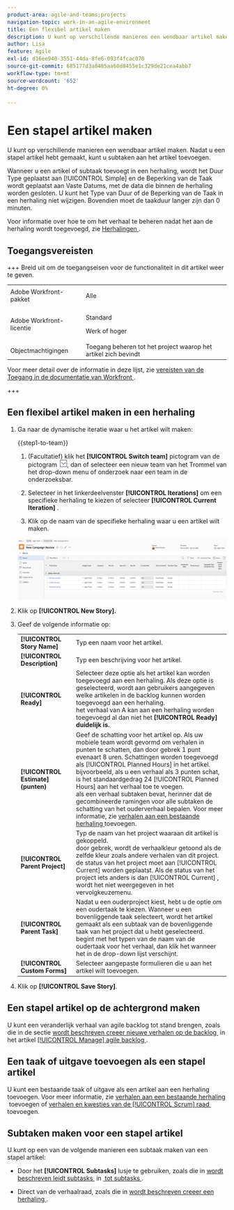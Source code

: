 ```yaml
---
product-area: agile-and-teams;projects
navigation-topic: work-in-an-agile-environment
title: Een flexibel artikel maken
description: U kunt op verschillende manieren een wendbaar artikel maken. Nadat u een stapel artikel hebt gemaakt, kunt u subtaken aan het artikel toevoegen.
author: Lisa
feature: Agile
exl-id: d16ee940-3551-44da-8fe6-093f4fcac070
source-git-commit: 685177d3a8485aa60d8455e1c329de21cea4abb7
workflow-type: tm+mt
source-wordcount: '652'
ht-degree: 0%

---
```


# Een stapel artikel maken

U kunt op verschillende manieren een wendbaar artikel maken. Nadat u een stapel artikel hebt gemaakt, kunt u subtaken aan het artikel toevoegen.

Wanneer u een artikel of subtaak toevoegt in een herhaling, wordt het Duur Type geplaatst aan [!UICONTROL Simple] en de Beperking van de Taak wordt geplaatst aan Vaste Datums, met de data die binnen de herhaling worden gesloten. U kunt het Type van Duur of de Beperking van de Taak in een herhaling niet wijzigen. Bovendien moet de taakduur langer zijn dan 0 minuten.

Voor informatie over hoe te om het verhaal te beheren nadat het aan de herhaling wordt toegevoegd, zie [&#x200B; Herhalingen &#x200B;](../../agile/use-scrum-in-an-agile-team/iterations/iterations.md).

## Toegangsvereisten

+++ Breid uit om de toegangseisen voor de functionaliteit in dit artikel weer te geven.

<table style="table-layout:auto"> 
 <col> 
 </col> 
 <col> 
 </col> 
 <tbody> 
  <tr> 
   <td role="rowheader">Adobe Workfront-pakket</td> 
   <td> <p>Alle</p> </td> 
  </tr> 
  <tr> 
   <td role="rowheader">Adobe Workfront-licentie</td> 
   <td> <p>Standard</p> 
   <p>Werk of hoger</p> </td> 
  </tr>
  <tr> 
   <td role="rowheader">Objectmachtigingen</td> 
   <td>Toegang beheren tot het project waarop het artikel zich bevindt </td> 
  </tr> 
 </tbody> 
</table>

Voor meer detail over de informatie in deze lijst, zie [&#x200B; vereisten van de Toegang in de documentatie van Workfront &#x200B;](/help/quicksilver/administration-and-setup/add-users/access-levels-and-object-permissions/access-level-requirements-in-documentation.md).

+++

## Een flexibel artikel maken in een herhaling

1. Ga naar de dynamische iteratie waar u het artikel wilt maken:

   {{step1-to-team}}

   1. (Facultatief) klik het **[!UICONTROL Switch team]** pictogram van de pictogram ![&#x200B; Schakelaar teampictogram &#x200B;](assets/switch-team-icon.png), dan of selecteer een nieuw team van het Trommel van het drop-down menu of onderzoek naar een team in de onderzoeksbar.

   1. Selecteer in het linkerdeelvenster **[!UICONTROL Iterations]** om een specifieke herhaling te kiezen of selecteer **[!UICONTROL Current Iteration]** .
   1. Klik op de naam van de specifieke herhaling waar u een artikel wilt maken.

   ![&#x200B; voeg nieuw verhaal aan herhaling toe &#x200B;](assets/iteration-stories-list.png)

1. Klik op **[!UICONTROL New Story].**
1. Geef de volgende informatie op:

   <table style="table-layout:auto">
    <col>
    <col>
    <tbody>
     <tr>
      <td role="rowheader"><strong>[!UICONTROL Story Name]</strong></td>
      <td>Typ een naam voor het artikel.</td>
     </tr>
     <tr>
      <td role="rowheader"><strong>[!UICONTROL Description]</strong></td>
      <td>Typ een beschrijving voor het artikel.</td>
     </tr>
     <tr>
      <td role="rowheader"><strong>[!UICONTROL Ready]</strong></td>
      <td>Selecteer deze optie als het artikel kan worden toegevoegd aan een herhaling. Als deze optie is geselecteerd, wordt aan gebruikers aangegeven welke artikelen in de backlog kunnen worden toegevoegd aan een herhaling.<br> het verhaal van A kan aan een herhaling worden toegevoegd al dan niet het <strong>[!UICONTROL Ready] duidelijk is.</strong></td>
     </tr>
     <tr>
      <td role="rowheader"><strong>[!UICONTROL Estimate] (punten)</strong></td>
      <td>Geef de schatting voor het artikel op. Als uw mobiele team wordt gevormd om verhalen in punten te schatten, dan door gebrek 1 punt evenaart 8 uren. Schattingen worden toegevoegd als [!UICONTROL Planned Hours] in het artikel.<br> bijvoorbeeld, als u een verhaal als 3 punten schat, is het standaardgedrag 24 [!UICONTROL Planned Hours] aan het verhaal toe te voegen.<br> als een verhaal subtaken bevat, herinner dat de gecombineerde ramingen voor alle subtaken de schatting van het ouderverhaal bepalen. Voor meer informatie, zie <a href="../../agile/use-scrum-in-an-agile-team/iterations/add-stories-to-existing-iteration.md" class="MCXref xref"> verhalen aan een bestaande herhaling </a> toevoegen.</td>
     </tr>
     <tr>
      <td role="rowheader"><strong>[!UICONTROL Parent Project]</strong></td>
      <td>Typ de naam van het project waaraan dit artikel is gekoppeld.<br> door gebrek, wordt de verhaalkleur getoond als de zelfde kleur zoals andere verhalen van dit project.<br> de status van het project moet aan [!UICONTROL Current] worden geplaatst. Als de status van het project iets anders is dan [!UICONTROL Current] , wordt het niet weergegeven in het vervolgkeuzemenu.</td>
     </tr>
     <tr>
      <td role="rowheader"><strong>[!UICONTROL Parent Task]</strong></td>
      <td>Nadat u een ouderproject kiest, hebt u de optie om een oudertaak te kiezen. Wanneer u een bovenliggende taak selecteert, wordt het artikel gemaakt als een subtaak van de bovenliggende taak van het project dat u hebt geselecteerd.<br> begint met het typen van de naam van de oudertaak voor het verhaal, dan klik het wanneer het in de drop-down lijst verschijnt.</td>
     </tr>
     <tr>
      <td role="rowheader"><strong>[!UICONTROL Custom Forms]</strong></td>
      <td>Selecteer aangepaste formulieren die u aan het artikel wilt toevoegen.</td>
     </tr>
    </tbody>
   </table>

1. Klik op **[!UICONTROL Save Story]**.

## Een stapel artikel op de achtergrond maken

U kunt een veranderlijk verhaal van agile backlog tot stand brengen, zoals die in de sectie [&#x200B; wordt beschreven creeer nieuwe verhalen op de backlog &#x200B;](../../agile/work-in-an-agile-environment/manage-the-agile-backlog.md#creating-new-stories) in het artikel [[!UICONTROL Manage] agile backlog &#x200B;](../../agile/work-in-an-agile-environment/manage-the-agile-backlog.md).

## Een taak of uitgave toevoegen als een stapel artikel

U kunt een bestaande taak of uitgave als een artikel aan een herhaling toevoegen. Voor meer informatie, zie [&#x200B; verhalen aan een bestaande herhaling &#x200B;](../../agile/use-scrum-in-an-agile-team/iterations/add-stories-to-existing-iteration.md) toevoegen of [&#x200B; verhalen en kwesties van de [!UICONTROL Scrum] raad &#x200B;](../../agile/use-scrum-in-an-agile-team/scrum-board/add-story-from-scrum-board.md) toevoegen.

## Subtaken maken voor een stapel artikel

U kunt op een van de volgende manieren een subtaak maken van een stapel artikel:

* Door het **[!UICONTROL Subtasks]** lusje te gebruiken, zoals die in [&#x200B; wordt beschreven leidt subtasks &#x200B;](../../manage-work/tasks/create-tasks/create-subtasks.md#creating-subtasks) in [&#x200B; tot subtasks &#x200B;](../../manage-work/tasks/create-tasks/create-subtasks.md).

* Direct van de verhaalraad, zoals die in [&#x200B; wordt beschreven creeer een herhaling &#x200B;](../../agile/use-scrum-in-an-agile-team/iterations/create-an-iteration.md).
